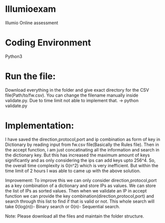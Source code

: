 # Illumioexam
Illumio Online assessment

# Coding Environment
Python3

# Run the file:
Download everything in the folder and give exact directory for the CSV file(Path/to/fw.csv).
You can change the filename manually inside validate.py. Due to time limit not able to implement that.
-> python validate.py

# Implementation:
I have saved the direction,protocol,port and ip combination as form of key in Dictionary by reading input from fw.csv file(Basically the Rules file). Then in the accept function, i am just concatinating all the information and search in the dictionary key. But this has increased the maximum amount of keys significantly and as only considering the ips can add keys upto 256^4. So, the overall time complexity is 0(n^2) which is very inefficient. But within the time limit of 2 hours I was able to came up with the above solution.

Improvement:
To improve this we can only consider direction,protocol,port as a key combination of a dictionary and store IPs as values. We can store the list of IPs as sorted values. Then when we validate an IP in accept function we can provide the key combination(direction,protocol,port) and search through this list to find if that is valid or not. This whole search will take 0(log(n))- Binary search or 0(n)- Sequential search.

Note: Please download all the files and maintain the folder structure.





